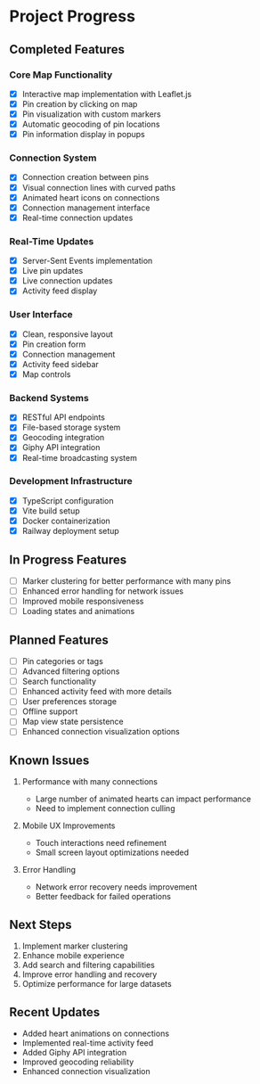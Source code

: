 # Project Progress

## Completed Features

### Core Map Functionality
- [x] Interactive map implementation with Leaflet.js
- [x] Pin creation by clicking on map
- [x] Pin visualization with custom markers
- [x] Automatic geocoding of pin locations
- [x] Pin information display in popups

### Connection System
- [x] Connection creation between pins
- [x] Visual connection lines with curved paths
- [x] Animated heart icons on connections
- [x] Connection management interface
- [x] Real-time connection updates

### Real-Time Updates
- [x] Server-Sent Events implementation
- [x] Live pin updates
- [x] Live connection updates
- [x] Activity feed display

### User Interface
- [x] Clean, responsive layout
- [x] Pin creation form
- [x] Connection management
- [x] Activity feed sidebar
- [x] Map controls

### Backend Systems
- [x] RESTful API endpoints
- [x] File-based storage system
- [x] Geocoding integration
- [x] Giphy API integration
- [x] Real-time broadcasting system

### Development Infrastructure
- [x] TypeScript configuration
- [x] Vite build setup
- [x] Docker containerization
- [x] Railway deployment setup

## In Progress Features
- [ ] Marker clustering for better performance with many pins
- [ ] Enhanced error handling for network issues
- [ ] Improved mobile responsiveness
- [ ] Loading states and animations

## Planned Features
- [ ] Pin categories or tags
- [ ] Advanced filtering options
- [ ] Search functionality
- [ ] Enhanced activity feed with more details
- [ ] User preferences storage
- [ ] Offline support
- [ ] Map view state persistence
- [ ] Enhanced connection visualization options

## Known Issues
1. Performance with many connections
   - Large number of animated hearts can impact performance
   - Need to implement connection culling

2. Mobile UX Improvements
   - Touch interactions need refinement
   - Small screen layout optimizations needed

3. Error Handling
   - Network error recovery needs improvement
   - Better feedback for failed operations

## Next Steps
1. Implement marker clustering
2. Enhance mobile experience
3. Add search and filtering capabilities
4. Improve error handling and recovery
5. Optimize performance for large datasets

## Recent Updates
- Added heart animations on connections
- Implemented real-time activity feed
- Added Giphy API integration
- Improved geocoding reliability
- Enhanced connection visualization
